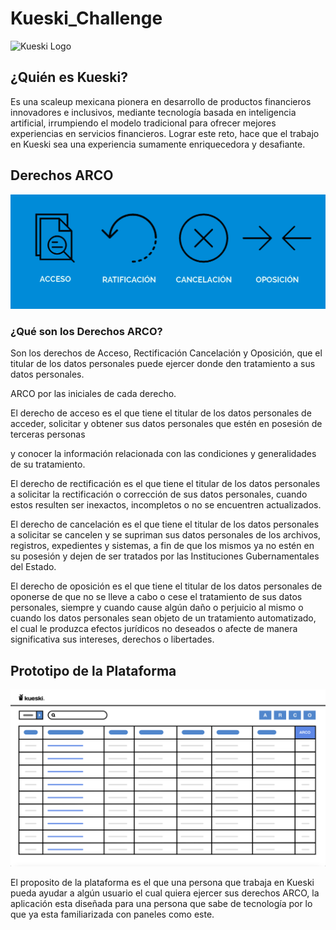 # Kueski_Challenge
<img src="https://lever-client-logos.s3.us-west-2.amazonaws.com/1acff032-4bd0-4d82-ac4d-293b95d7474d-1634757561985.png" alt="Kueski Logo"/>

## ¿Quién es Kueski?

Es una scaleup mexicana pionera en desarrollo de productos financieros innovadores e inclusivos, mediante tecnología basada en inteligencia artificial, irrumpiendo el modelo tradicional para ofrecer mejores experiencias en servicios financieros. Lograr este reto, hace que el trabajo en Kueski sea una experiencia sumamente enriquecedora y desafiante.

## Derechos ARCO

<img src="./arco-system/src/Assets/derechos-arco.png" alt="Derechos ARCO"/>

### ¿Qué son los Derechos ARCO?
Son los derechos de Acceso, Rectificación Cancelación y Oposición, que el titular de los datos personales puede ejercer donde den tratamiento a sus datos personales.

ARCO por las iniciales de cada derecho.

El derecho de acceso es el que tiene el titular de los datos personales de acceder, solicitar y obtener sus datos personales que estén en posesión de terceras personas

y conocer la información relacionada con las condiciones y generalidades de su tratamiento.

El derecho de rectificación es el que tiene el titular de los datos personales a solicitar la rectificación o corrección de sus datos personales, cuando estos resulten ser inexactos, incompletos o no se encuentren actualizados.

El derecho de cancelación es el que tiene el titular de los datos personales a solicitar se cancelen y se supriman sus datos personales de los archivos, registros, expedientes y sistemas, a fin de que los mismos ya no estén en su posesión y dejen de ser tratados por las Instituciones Gubernamentales del Estado.

El derecho de oposición es el que tiene el titular de los datos personales de oponerse de que no se lleve a cabo o cese el tratamiento de sus datos personales, siempre y cuando cause algún daño o perjuicio al mismo o cuando los datos personales sean objeto de un tratamiento automatizado, el cual le produzca efectos jurídicos no deseados o afecte de manera significativa sus intereses, derechos o libertades.

## Prototipo de la Plataforma
<img src="./arco-system/src/Assets/Prototipo.png" alt="Derechos ARCO"/>

El proposito de la plataforma es el que una persona que trabaja en Kueski pueda ayudar a algún usuario el cual quiera ejercer sus derechos ARCO, la aplicación esta diseñada para una persona que sabe de tecnología por lo que ya esta familiarizada con paneles como este.